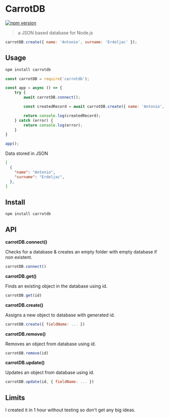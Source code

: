 # CarrotDB

[![npm version](https://badge.fury.io/js/carrotdb.svg)](https://badge.fury.io/js/carrotdb)

> a JSON based database for Node.js

```js
carrotDB.create({ name: 'Antonio', surname: 'Erdeljac' });
```

## Usage

```sh
npm install carrotdb
```

```js
const carrotDB = require('carrotdb');

const app = async () => {
    try {
        await carrotDB.connect();

        const createdRecord = await carrotDB.create({ name: 'Antonio', surname: 'Erdeljac' });

        return console.log(createdRecord);
    } catch (error) {
        return console.log(error);
    }
}

app();
```

Data stored in JSON

```json
[
  {
    "name": "Antonio",
    "surname": "Erdeljac",
  },
]
```

## Install

```sh
npm install carrotdb
```

## API

__carrotDB.connect()__

Checks for a database & creates an empty folder with empty database if non existent.

```js
carrotDB.connect()
```

__carrotDB.get()__

Finds an existing object in the database using id.

```js
carrotDB.get(id)
```

__carrotDB.create()__

Assigns a new object to database with generated id.

```js
carrotDB.create({ fieldName: ... })
```

__carrotDB.remove()__

Removes an object from database using id.

```js
carrotDB.remove(id)
```

__carrotDB.update()__

Updates an object from database using id.

```js
carrotDB.update(id, { fieldName: ... })
```

## Limits

I created it in 1 hour without testing so don't get any big ideas.